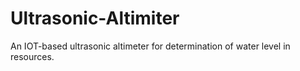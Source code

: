 # Ultrasonic-Altimiter
An IOT-based ultrasonic altimeter for determination of water level in resources.

